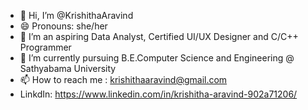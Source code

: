 - 👋 Hi, I’m @KrishithaAravind
- 😄 Pronouns: she/her
- 👀 I’m an aspiring Data Analyst, Certified UI/UX Designer and C/C++ Programmer 
- 🌱 I’m currently pursuing B.E.Computer Science and Engineering @ Sathyabama University 
- 📫 How to reach me : krishithaaravind@gmail.com
- LinkdIn: https://www.linkedin.com/in/krishitha-aravind-902a71206/

<!---
KrishithaAravind/KrishithaAravind is a ✨ special ✨ repository because its `README.md` (this file) appears on your GitHub profile.
You can click the Preview link to take a look at your changes.
--->
